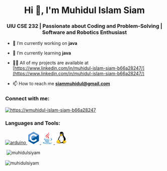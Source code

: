 <h1 align="center">Hi 👋, I'm Muhidul Islam Siam</h1>
<h3 align="center">UIU CSE 232 | Passionate about Coding and Problem-Solving | Software and Robotics Enthusiast</h3>

- 🔭 I’m currently working on **java**

- 🌱 I’m currently learning **java**

- 👨‍💻 All of my projects are available at [https://www.linkedin.com/in/muhidul-islam-siam-b66a28247/](https://www.linkedin.com/in/muhidul-islam-siam-b66a28247/)

- 📫 How to reach me **siammuhidul@gmail.com**

<h3 align="left">Connect with me:</h3>
<p align="left">
<a href="https://linkedin.com/in/https://wmuhidul-islam-siam-b66a28247" target="blank"><img align="center" src="https://raw.githubusercontent.com/rahuldkjain/github-profile-readme-generator/master/src/images/icons/Social/linked-in-alt.svg" alt="https://wmuhidul-islam-siam-b66a28247" height="30" width="40" /></a>
</p>

<h3 align="left">Languages and Tools:</h3>
<p align="left"> <a href="https://www.arduino.cc/" target="_blank" rel="noreferrer"> <img src="https://cdn.worldvectorlogo.com/logos/arduino-1.svg" alt="arduino" width="40" height="40"/> </a> <a href="https://www.cprogramming.com/" target="_blank" rel="noreferrer"> <img src="https://raw.githubusercontent.com/devicons/devicon/master/icons/c/c-original.svg" alt="c" width="40" height="40"/> </a> <a href="https://www.java.com" target="_blank" rel="noreferrer"> <img src="https://raw.githubusercontent.com/devicons/devicon/master/icons/java/java-original.svg" alt="java" width="40" height="40"/> </a> <a href="https://www.linux.org/" target="_blank" rel="noreferrer"> <img src="https://raw.githubusercontent.com/devicons/devicon/master/icons/linux/linux-original.svg" alt="linux" width="40" height="40"/> </a> </p>

<p>&nbsp;<img align="center" src="https://github-readme-stats.vercel.app/api?username=muhidulsiyam&show_icons=true&locale=en" alt="muhidulsiyam" /></p>

<p><img align="center" src="https://github-readme-streak-stats.herokuapp.com/?user=muhidulsiyam&" alt="muhidulsiyam" /></p>
